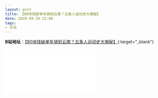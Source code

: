 ```yaml
---
layout: post
title: 【80块钱破单车骑到云南？五条人运动史大揭秘】
date: 2020-09-29 22:00
tags:
- 访谈
---
```


**B站地址**：[【80块钱破单车骑到云南？五条人运动史大揭秘】](https://www.bilibili.com/video/BV1h5411j79v){:target="_blank"}

<div class="iframe-container">
<iframe class="responsive-iframe" src="//player.bilibili.com/player.html?aid=457278553&bvid=BV1h5411j79v&cid=240178999&page=1" frameborder="no" allowfullscreen="true"></iframe>
</div>